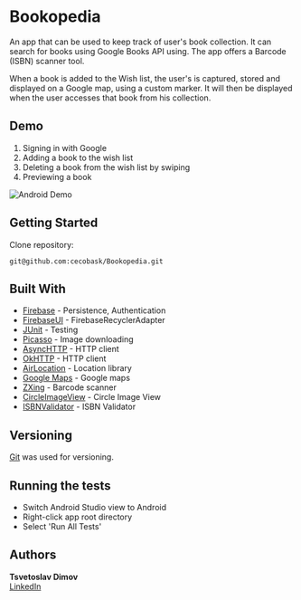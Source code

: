 # Bookopedia

An app that can be used to keep track of user's book collection. It can search for books using Google Books API using. The app offers a Barcode (ISBN) scanner tool.

When a book is added to the Wish list, the user's is captured, stored and displayed on a Google map, using a custom marker. It will then be displayed when the user accesses that book from his collection.


## Demo
1. Signing in with Google
2. Adding a book to the wish list
3. Deleting a book from the wish list by swiping
4. Previewing a book

![Android Demo](https://media.giphy.com/media/dBCjXs3bmnHrMJp3kz/giphy.gif)

## Getting Started

Clone repository:
    
```console
git@github.com:cecobask/Bookopedia.git
```

## Built With

* [Firebase](https://firebase.google.com/) - Persistence, Authentication
* [FirebaseUI](https://github.com/firebase/FirebaseUI-Android) - FirebaseRecyclerAdapter
* [JUnit](https://junit.org/junit4/) - Testing
* [Picasso](https://github.com/square/picasso) - Image downloading
* [AsyncHTTP](https://github.com/loopj/android-async-http) - HTTP client
* [OkHTTP](https://github.com/square/okhttp) - HTTP client
* [AirLocation](https://github.com/mumayank/AirLocation) - Location library
* [Google Maps](https://developers.google.com/maps/documentation/android-sdk/start) - Google maps
* [ZXing](https://github.com/zxing/zxing) - Barcode scanner
* [CircleImageView](https://github.com/hdodenhof/CircleImageView) - Circle Image View
* [ISBNValidator](https://commons.apache.org/proper/commons-validator/apidocs/org/apache/commons/validator/routines/ISBNValidator.html) - ISBN Validator

## Versioning

[Git](https://git-scm.com/) was used for versioning.

## Running the tests

* Switch Android Studio view to Android
* Right-click app root directory
* Select 'Run All Tests'

## Authors

 **Tsvetoslav Dimov**  
 [LinkedIn](https://www.linkedin.com/in/cecobask/)